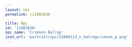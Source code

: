 ```yaml
---
layout: npc
permalink: /11003838

title: Npc
id: '11003838'
npc_name: 'Crimson Balrog'
icon_url: 'portrait/npc/22000113_n_balrogcrimson_p.png'
---
```


